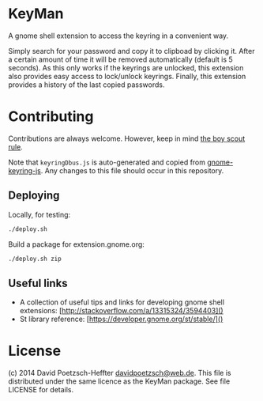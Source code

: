 # KeyMan

A gnome shell extension to access the keyring in a convenient way.

Simply search for your password and copy it to clipboad by clicking it.
After a certain amount of time it will be removed automatically (default is 5 seconds).
As this only works if the keyrings are unlocked, this extension also provides easy access to lock/unlock keyrings.
Finally, this extension provides a history of the last copied passwords.

# Contributing

Contributions are always welcome.
However, keep in mind [the boy scout rule](http://programmer.97things.oreilly.com/wiki/index.php/The_Boy_Scout_Rule).

Note that `keyringDbus.js` is auto-generated and copied from [gnome-keyring-js](https://github.com/dpoetzsch/gnome-keyring-js).
Any changes to this file should occur in this repository.

## Deploying

Locally, for testing:

```bash
./deploy.sh
```

Build a package for extension.gnome.org:

```bash
./deploy.sh zip
```

## Useful links

* A collection of useful tips and links for developing gnome shell extensions: [http://stackoverflow.com/a/13315324/3594403]()
* St library reference: [https://developer.gnome.org/st/stable/]()

# License

(c) 2014 David Poetzsch-Heffter <davidpoetzsch@web.de>.
This file is distributed under the same licence as the KeyMan package.
See file LICENSE for details.
